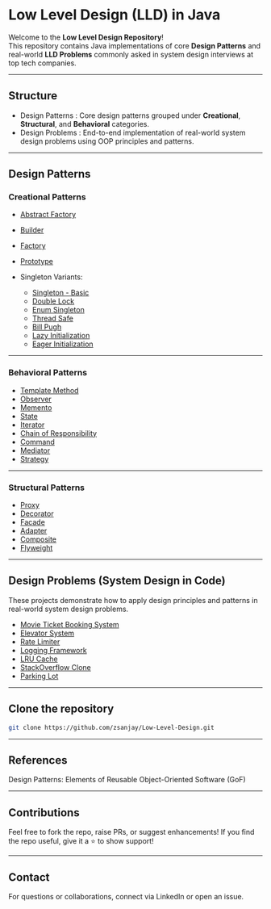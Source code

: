 # Low Level Design (LLD) in Java 

Welcome to the **Low Level Design Repository**!  
This repository contains Java implementations of core **Design Patterns** and real-world **LLD Problems** commonly asked in system design interviews at top tech companies.

---

## Structure

- Design Patterns : Core design patterns grouped under **Creational**, **Structural**, and **Behavioral** categories.
- Design Problems : End-to-end implementation of real-world system design problems using OOP principles and patterns.

---

## Design Patterns

### Creational Patterns

- [Abstract Factory](https://github.com/zsanjay/Low-Level-Design/tree/main/src/main/java/org/sanjay/lld/design/patterns/creational/abstractfactory)
- [Builder](https://github.com/zsanjay/Low-Level-Design/tree/main/src/main/java/org/sanjay/lld/design/patterns/creational/builder)
- [Factory](https://github.com/zsanjay/Low-Level-Design/tree/main/src/main/java/org/sanjay/lld/design/patterns/creational/factory)
- [Prototype](https://github.com/zsanjay/Low-Level-Design/tree/main/src/main/java/org/sanjay/lld/design/patterns/creational/prototype)
  
- Singleton Variants:
  - [Singleton - Basic](https://github.com/zsanjay/Low-Level-Design/tree/main/src/main/java/org/sanjay/lld/design/patterns/creational/singleton)
  - [Double Lock](https://github.com/zsanjay/Low-Level-Design/tree/main/src/main/java/org/sanjay/lld/design/patterns/creational/singleton/doubleLock)
  - [Enum Singleton](https://github.com/zsanjay/Low-Level-Design/tree/main/src/main/java/org/sanjay/lld/design/patterns/creational/singleton/enumSingleton)
  - [Thread Safe](https://github.com/zsanjay/Low-Level-Design/tree/main/src/main/java/org/sanjay/lld/design/patterns/creational/singleton/threadsafe)
  - [Bill Pugh](https://github.com/zsanjay/Low-Level-Design/tree/main/src/main/java/org/sanjay/lld/design/patterns/creational/singleton/billPugh)
  - [Lazy Initialization](https://github.com/zsanjay/Low-Level-Design/tree/main/src/main/java/org/sanjay/lld/design/patterns/creational/singleton/lazy)
  - [Eager Initialization](https://github.com/zsanjay/Low-Level-Design/tree/main/src/main/java/org/sanjay/lld/design/patterns/creational/singleton/eager)

---

### Behavioral Patterns

- [Template Method](https://github.com/zsanjay/Low-Level-Design/tree/main/src/main/java/org/sanjay/lld/design/patterns/behavioral/template_method)
- [Observer](https://github.com/zsanjay/Low-Level-Design/tree/main/src/main/java/org/sanjay/lld/design/patterns/behavioral/observer/observer)
- [Memento](https://github.com/zsanjay/Low-Level-Design/tree/main/src/main/java/org/sanjay/lld/design/patterns/behavioral/memento)
- [State](https://github.com/zsanjay/Low-Level-Design/tree/main/src/main/java/org/sanjay/lld/design/patterns/behavioral/state)
- [Iterator](https://github.com/zsanjay/Low-Level-Design/tree/main/src/main/java/org/sanjay/lld/design/patterns/behavioral/iterator)
- [Chain of Responsibility](https://github.com/zsanjay/Low-Level-Design/tree/main/src/main/java/org/sanjay/lld/design/patterns/behavioral/chainofresponsibility)
- [Command](https://github.com/zsanjay/Low-Level-Design/tree/main/src/main/java/org/sanjay/lld/design/patterns/behavioral/command)
- [Mediator](https://github.com/zsanjay/Low-Level-Design/tree/main/src/main/java/org/sanjay/lld/design/patterns/behavioral/mediator)
- [Strategy](https://github.com/zsanjay/Low-Level-Design/tree/main/src/main/java/org/sanjay/lld/design/patterns/behavioral/strategy)

---

### Structural Patterns

- [Proxy](https://github.com/zsanjay/Low-Level-Design/tree/main/src/main/java/org/sanjay/lld/design/patterns/structural/proxy)
- [Decorator](https://github.com/zsanjay/Low-Level-Design/tree/main/src/main/java/org/sanjay/lld/design/patterns/structural/decorator)
- [Facade](https://github.com/zsanjay/Low-Level-Design/tree/main/src/main/java/org/sanjay/lld/design/patterns/structural/facade)
- [Adapter](https://github.com/zsanjay/Low-Level-Design/tree/main/src/main/java/org/sanjay/lld/design/patterns/structural/adapter)
- [Composite](https://github.com/zsanjay/Low-Level-Design/tree/main/src/main/java/org/sanjay/lld/design/patterns/structural/composite)
- [Flyweight](https://github.com/zsanjay/Low-Level-Design/tree/main/src/main/java/org/sanjay/lld/design/patterns/structural/flyweight)

---

## Design Problems (System Design in Code)

These projects demonstrate how to apply design principles and patterns in real-world system design problems.

- [Movie Ticket Booking System](https://github.com/zsanjay/Low-Level-Design/tree/main/src/main/java/org/sanjay/lld/design/problems/movie_ticket_booking_system)
- [Elevator System](https://github.com/zsanjay/Low-Level-Design/tree/main/src/main/java/org/sanjay/lld/design/problems/elevatorsystem)
- [Rate Limiter](https://github.com/zsanjay/Low-Level-Design/tree/main/src/main/java/org/sanjay/lld/design/problems/ratelimiter)
- [Logging Framework](https://github.com/zsanjay/Low-Level-Design/tree/main/src/main/java/org/sanjay/lld/design/problems/logging_framework)
- [LRU Cache](https://github.com/zsanjay/Low-Level-Design/tree/main/src/main/java/org/sanjay/lld/design/problems/lru_cache)
- [StackOverflow Clone](https://github.com/zsanjay/Low-Level-Design/tree/main/src/main/java/org/sanjay/lld/design/problems/stackoverflow)
- [Parking Lot](https://github.com/zsanjay/Low-Level-Design/tree/main/src/main/java/org/sanjay/lld/design/problems/parkinglot)

---

## Clone the repository

   ```bash
   git clone https://github.com/zsanjay/Low-Level-Design.git
```
----

## References

Design Patterns: Elements of Reusable Object-Oriented Software (GoF)

----

## Contributions

Feel free to fork the repo, raise PRs, or suggest enhancements!
If you find the repo useful, give it a ⭐ to show support!

----

## Contact

For questions or collaborations, connect via LinkedIn or open an issue.
